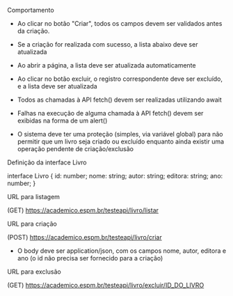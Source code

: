 Comportamento

- Ao clicar no botão "Criar", todos os campos devem ser validados antes da criação.

- Se a criação for realizada com sucesso, a lista abaixo deve ser atualizada

- Ao abrir a página, a lista deve ser atualizada automaticamente

- Ao clicar no botão excluir, o registro correspondente deve ser excluído, e a lista deve ser atualizada

- Todos as chamadas à API fetch() devem ser realizadas utilizando await

- Falhas na execução de alguma chamada à API fetch() devem ser exibidas na forma de um alert()

- O sistema deve ter uma proteção (simples, via variável global) para não permitir que um livro seja criado ou excluído enquanto ainda existir uma operação pendente de criação/exclusão

Definição da interface Livro

interface Livro {
id: number;
nome: string;
autor: string;
editora: string;
ano: number;
}

URL para listagem

(GET) https://academico.espm.br/testeapi/livro/listar

URL para criação

(POST) https://academico.espm.br/testeapi/livro/criar

- O body deve ser application/json, com os campos nome, autor, editora e ano (o id não precisa ser fornecido para a criação)

URL para exclusão

(GET) https://academico.espm.br/testeapi/livro/excluir/ID_DO_LIVRO
